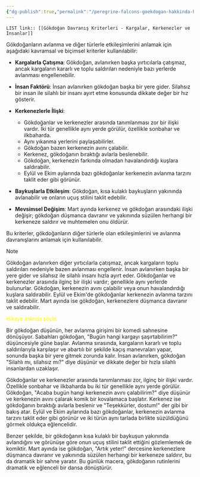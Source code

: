 ```yaml
---
{"dg-publish":true,"permalink":"/peregrine-falcons-goekdogan-hakkinda-hersey/genc-ve-yetiskinlerin-taktikleri/goekdogan-davranis-kriterleri-kargalar-kerkenezler-ve-insanlar/"}
---
```


`LIST link:: [[Gökdoğan Davranış Kriterleri - Kargalar, Kerkenezler ve İnsanlar]] `

Gökdoğanların avlanma ve diğer türlerle etkileşimlerini anlamak için aşağıdaki kavramsal ve biçimsel kriterler kullanılabilir:

- **Kargalarla Çatışma**: Gökdoğan, avlanırken başka yırtıcılarla çatışmaz, ancak kargaların kararlı ve toplu saldırıları nedeniyle bazı yerlerde avlanması engellenebilir.
    
- **İnsan Faktörü**: İnsan avlanırken gökdoğan başka bir yere gider. Silahsız bir insan ile silahlı bir insanı ayırt etme konusunda dikkate değer bir hız gösterir.
    
- **Kerkenezlerle İlişki**:

    
    - Gökdoğanlar ve kerkenezler arasında tanımlanması zor bir ilişki vardır. İki tür genellikle aynı yerde görülür, özellikle sonbahar ve ilkbaharda.
    - Aynı yıkanma yerlerini paylaşabilirler.
    - Gökdoğan bazen kerkenezin avını çalabilir.
    - Kerkenez, gökdoğanın bıraktığı avlarla beslenebilir.
    - Gökdoğan, kerkenezin farkında olmadan havalandırdığı kuşlara saldırabilir.
    - Eylül ve Ekim aylarında bazı gökdoğanlar kerkenezin avlanma tarzını taklit eder gibi görünür.

- **Baykuşlarla Etkileşim**: Gökdoğan, kısa kulaklı baykuşların yakınında avlanabilir ve onların uçuş stilini taklit edebilir.
    
- **Mevsimsel Değişim**: Mart ayında kerkenez ve gökdoğan arasındaki ilişki değişir; gökdoğan düşmanca davranır ve yakınında süzülen herhangi bir kerkeneze saldırır ve muhtemelen onu öldürür.
    

Bu kriterler, gökdoğanların diğer türlerle olan etkileşimlerini ve avlanma davranışlarını anlamak için kullanılabilir.

> [!NOTE]
> Gökdoğan avlanırken diğer yırtıcılarla çatışmaz, ancak kargaların toplu saldırıları nedeniyle bazen avlanması engellenir. İnsan avlanırken başka bir yere gider ve silahsız ile silahlı insanı hızla ayırt eder. Gökdoğanlar ve kerkenezler arasında ilginç bir ilişki vardır; genellikle aynı yerlerde bulunurlar. Gökdoğan, kerkenezin avını çalabilir veya onun havalandırdığı kuşlara saldırabilir. Eylül ve Ekim'de gökdoğanlar kerkenezin avlanma tarzını taklit edebilir. Mart ayında ise gökdoğan, kerkenezlere düşmanca davranır ve saldırabilir.

<font color="#ffff00">Hikaye aslında şöyle:</font>

Bir gökdoğan düşünün, her avlanma girişimi bir komedi sahnesine dönüşüyor. Sabahları gökdoğan, "Bugün hangi kargayı şaşırtabilirim?" düşüncesiyle güne başlar. Avlanma sırasında, kargaların kararlı ve toplu saldırılarıyla karşılaşır ve abartılı bir şekilde kaçış manevraları yapar, sonunda başka bir yere gitmek zorunda kalır. İnsan avlanırken, gökdoğan "Silahlı mı, silahsız mı?" diye düşünür ve dikkate değer bir hızla silahlı insanlardan uzaklaşır. 

Gökdoğanlar ve kerkenezler arasında tanımlanması zor, ilginç bir ilişki vardır. Özellikle sonbahar ve ilkbaharda bu iki tür genellikle aynı yerde görülür. Gökdoğan, "Acaba bugün hangi kerkenezin avını çalabilirim?" diye düşünür ve kerkenezin avını çalarak komik bir kovalamaca başlatır. Kerkenez ise gökdoğanın bıraktığı avlarla beslenir ve "Teşekkürler, dostum!" der gibi bir bakış atar. Eylül ve Ekim aylarında bazı gökdoğanlar, kerkenezin avlanma tarzını taklit eder gibi görünür ve iki türün aynı tarlada birlikte süzüldüğünü görmek oldukça eğlencelidir.

Benzer şekilde, bir gökdoğanın kısa kulaklı bir baykuşun yakınında avlandığını ve görünüşe göre onun uçuş stilini taklit ettiğini gözlemlemek de komiktir. Mart ayında ise gökdoğan, "Artık yeter!" dercesine kerkenezlere düşmanca davranır ve yakınında süzülen herhangi bir kerkeneze saldırır, bu da dramatik bir sahne yaratır. Bu günlük macera, gökdoğanın rutinlerini dramatik ve eğlenceli bir dansa dönüştürür.
